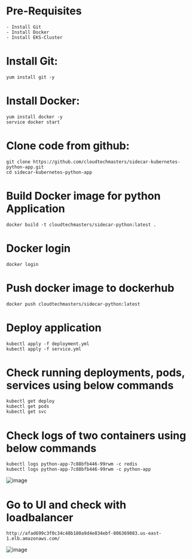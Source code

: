 # Pre-Requisites
    - Install Git
    - Install Docker
    - Install EKS-Cluster

# Install Git:
    yum install git -y
# Install Docker:
    yum install docker -y
    service docker start
# Clone code from github:
    git clone https://github.com/cloudtechmasters/sidecar-kubernetes-python-app.git
    cd sidecar-kubernetes-python-app
# Build Docker image for python Application
    docker build -t cloudtechmasters/sidecar-python:latest .
# Docker login
    docker login
# Push docker image to dockerhub
    docker push cloudtechmasters/sidecar-python:latest
# Deploy application
    kubectl apply -f deployment.yml
    kubectl apply -f service.yml
# Check running deployments, pods, services using below commands
    kubectl get deploy
    kubectl get pods
    kubectl get svc
# Check logs of two containers using below commands
    kubectl logs python-app-7c88bfb446-99rwm -c redis
    kubectl logs python-app-7c88bfb446-99rwm -c python-app
![image](https://user-images.githubusercontent.com/68885738/93906416-cc311580-fd19-11ea-8988-65e138d80db1.png)
# Go to UI and check with loadbalancer
    http://afad699c3f0c34c48b180a9d4e834ebf-806369083.us-east-1.elb.amazonaws.com/
![image](https://user-images.githubusercontent.com/68885738/93906182-84aa8980-fd19-11ea-87c0-08c0facc510b.png)
